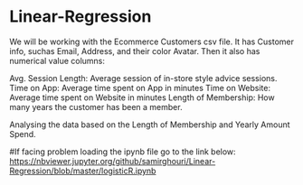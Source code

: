 # Linear-Regression

We will be working with the Ecommerce Customers csv file. It has Customer info, suchas Email, Address, and their color Avatar. Then it also has numerical value columns:

Avg. Session Length: Average session of in-store style advice sessions.
Time on App: Average time spent on App in minutes
Time on Website: Average time spent on Website in minutes
Length of Membership: How many years the customer has been a member.


Analysing the data based on the Length of Membership and Yearly Amount Spend.

#If facing problem loading the ipynb file go to the link below:
https://nbviewer.jupyter.org/github/samirghouri/Linear-Regression/blob/master/logisticR.ipynb
